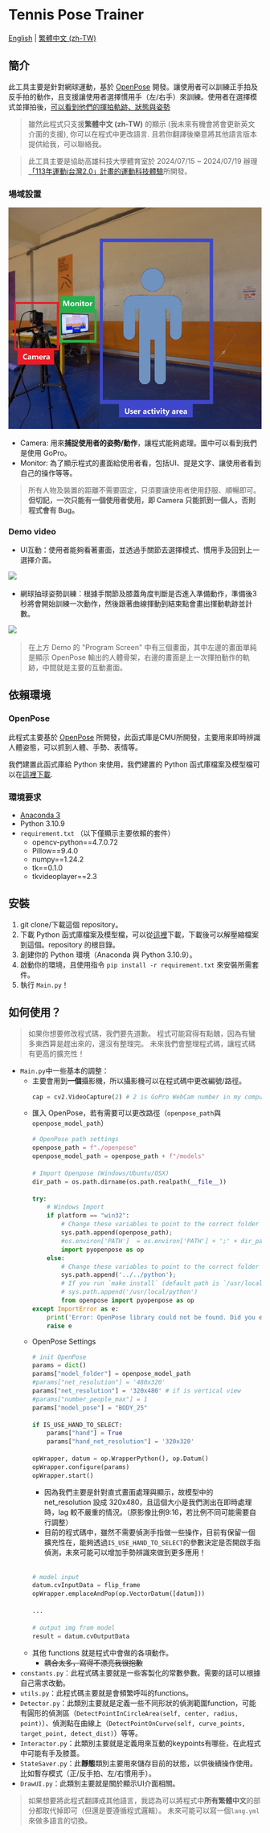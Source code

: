 Tennis Pose Trainer
===

[English](/README.md) | [繁體中文 (zh-TW)](/README-zh.md)

## 簡介
此工具主要是針對網球運動，基於 [OpenPose](https://github.com/CMU-Perceptual-Computing-Lab/openpose) 開發。讓使用者可以訓練正手拍及反手拍的動作，且支援讓使用者選擇慣用手（左/右手）來訓練。使用者在選擇模式並揮拍後，<u>可以看到他們的揮拍軌跡、狀態與姿勢</u>

> 雖然此程式只支援**繁體中文 (zh-TW)** 的顯示 (我未來有機會將會更新英文介面的支援), 你可以在程式中更改語言. 且若你翻譯後樂意將其他語言版本提供給我，可以聯絡我。

> 此工具主要是協助高雄科技大學體育室於 2024/07/15 ~ 2024/07/19 辦理[「113年運動i台灣2.0」計畫的運動科技體驗](https://isports.sa.gov.tw/Apps/TIS/TIS02/TIS0201M_02V1.aspx?SYS=TIS&MENU_PRG_CD=1&ITEM_PRG_CD=2&PKNO=40332)所開發。

### 場域設置
![](/demo/FeildSetting.JPG)

- Camera: 用來**捕捉使用者的姿勢/動作**，讓程式能夠處理。圖中可以看到我們是使用 GoPro。
- Monitor: 為了顯示程式的畫面給使用者看，包括UI、提是文字、讓使用者看到自己的操作等等。
> 所有人物及裝置的距離不需要固定，只須要讓使用者使用舒服、順暢即可。
> **但切記，一次只能有一個使用者使用，即 Camera 只能抓到一個人，否則程式會有 Bug。**

### Demo video
- UI互動：使用者能夠看著畫面，並透過手關節去選擇模式、慣用手及回到上一選擇介面。 

![](/demo/demo_ui.gif)

- 網球抽球姿勢訓練：根據手關節及膝蓋角度判斷是否進入準備動作，準備後3秒將會開始訓練一次動作，然後跟著曲線揮動到結束點會畫出揮動軌跡並計數。

![](/demo/demo.gif)

> 在上方 Demo 的 "Program Screen" 中有三個畫面，其中左邊的畫面單純是顯示 OpenPose 輸出的人體骨架，右邊的畫面是上一次揮拍動作的軌跡，中間就是主要的互動畫面。

## 依賴環境
### OpenPose
此程式主要基於 [OpenPose](https://github.com/CMU-Perceptual-Computing-Lab/openpose) 所開發，此函式庫是CMU所開發，主要用來即時辨識人體姿態，可以抓到人體、手勢、表情等。

我們建置此函式庫給 Python 來使用，我們建置的 Python 函式庫檔案及模型檔可以在[這裡下載](https://github.com/KalinLai-void/TennisPoseTrainer/releases/download/OpenPose/openpose.zip).

### 環境要求
- [Anaconda 3](https://www.anaconda.com/)
- Python 3.10.9
- ```requirement.txt``` （以下僅顯示主要依賴的套件）
  - opencv-python==4.7.0.72
  - Pillow==9.4.0
  - numpy==1.24.2
  - tk==0.1.0
  - tkvideoplayer==2.3

## 安裝
1. git clone/下載這個 repository。
2. 下載 Python 函式庫檔案及模型檔，可以從[這裡](https://github.com/KalinLai-void/TennisPoseTrainer/releases/download/OpenPose/openpose.zip)下載，下載後可以解壓縮檔案到這個。repository 的根目錄。
3. 創建你的 Python 環境（Anaconda 與 Python 3.10.9）。
4. 啟動你的環境，且使用指令 ```pip install -r requirement.txt``` 來安裝所需套件。
5. 執行 ```Main.py```！

## 如何使用？
> 如果你想要修改程式碼，我們要先道歉。
> 程式可能寫得有點醜，因為有蠻多東西算是趕出來的，還沒有整理完。
> 未來我們會整理程式碼，讓程式碼有更高的擴充性！

- ```Main.py```中一些基本的調整：
  - 主要會用到**一個**攝影機，所以攝影機可以在程式碼中更改編號/路徑。
    ```python
    cap = cv2.VideoCapture(2) # 2 is GoPro WebCam number in my computer
    ```
  - 匯入 OpenPose，若有需要可以更改路徑（```openpose_path```與```openpose_model_path```）
    ```python
    # OpenPose path settings
    openpose_path = f"./openpose"
    openpose_model_path = openpose_path + f"/models"

    # Import Openpose (Windows/Ubuntu/OSX)
    dir_path = os.path.dirname(os.path.realpath(__file__))

    try:
        # Windows Import
        if platform == "win32":
            # Change these variables to point to the correct folder (Release/x64 etc.)
            sys.path.append(openpose_path);
            #os.environ['PATH']  = os.environ['PATH'] + ';' + dir_path + '/../../x64/Release;' +  dir_path + '/../../bin;'
            import pyopenpose as op
        else:
            # Change these variables to point to the correct folder (Release/x64 etc.)
            sys.path.append('../../python');
            # If you run `make install` (default path is `/usr/local/python` for Ubuntu), you can also access the OpenPose/python module from there. This will install OpenPose and the python library at your desired installation path. Ensure that this is in your python path in order to use it.
            # sys.path.append('/usr/local/python')
            from openpose import pyopenpose as op
    except ImportError as e:
        print('Error: OpenPose library could not be found. Did you enable `BUILD_PYTHON` in CMake and have this Python script in the right folder?')
        raise e
    ```
  - OpenPose Settings
    ```python
    # init OpenPose
    params = dict()
    params["model_folder"] = openpose_model_path
    #params["net_resolution"] = '480x320'
    params["net_resolution"] = '320x480' # if is vertical view
    #params["number_people_max"] = 1
    params["model_pose"] = "BODY_25"
    
    if IS_USE_HAND_TO_SELECT:
        params["hand"] = True
        params["hand_net_resolution"] = '320x320'
    
    opWrapper, datum = op.WrapperPython(), op.Datum()
    opWrapper.configure(params)
    opWrapper.start()
    ```
    - 因為我們主要是針對直式畫面處理與顯示，故模型中的 net_resolution 設成 320x480，且這個大小是我們測出在即時處理時，lag 較不嚴重的情況。（原影像比例9:16，若比例不同可能需要自行調整）
    - 目前的程式碼中，雖然不需要偵測手指做一些操作，目前有保留一個擴充性在，能夠透過```IS_USE_HAND_TO_SELECT```的參數決定是否開啟手指偵測，未來可能可以增加手勢辨識來做到更多應用！
    ```python

    # model input
    datum.cvInputData = flip_frame
    opWrapper.emplaceAndPop(op.VectorDatum([datum]))

    ...

    # output img from model
    result = datum.cvOutputData
    ```
  - 其他 functions 就是程式中會做的各項動作。
    - ~~耦合太多，寫得不漂亮我很抱歉~~
- ```constants.py```：此程式碼主要就是一些客製化的常數參數。需要的話可以根據自己需求改動。
- ```utils.py```：此程式碼主要就是會頻繁呼叫的functions。
- ```Detector.py```：此類別主要就是定義一些不同形狀的偵測範圍function，可能有圓形的偵測區（```DetectPointInCircleArea(self, center, radius, point)```）、偵測點在曲線上（```DetectPointOnCurve(self, curve_points, target_point, detect_dist)```）等等。
- ```Interactor.py```：此類別主要就是定義用來互動的keypoints有哪些，在此程式中可能有手及膝蓋。
- ```StateSaver.py```：此**靜態**類別主要用來儲存目前的狀態，以供後續操作使用。比如暫存模式（正/反手拍、左/右慣用手）。
- ```DrawUI.py```：此類別主要就是關於顯示UI介面相關。

> 如果想要將此程式翻譯成其他語言，我認為可以將程式中**所有繁體中文**的部分都取代掉即可（但還是要遵循程式邏輯）。
> 未來可能可以寫一個`lang.yml`來做多語言的切換。